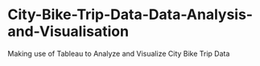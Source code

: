 # City-Bike-Trip-Data-Data-Analysis-and-Visualisation

Making use of Tableau to Analyze and Visualize City Bike Trip Data
